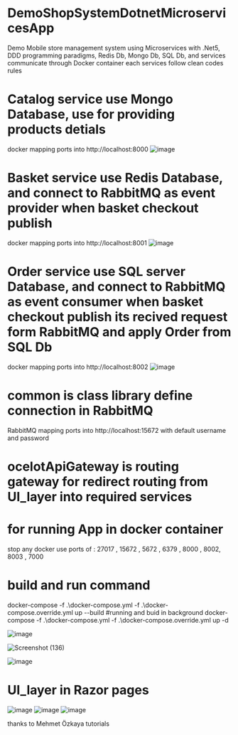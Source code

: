 # DemoShopSystemDotnetMicroservicesApp
Demo Mobile store management system using Microservices with .Net5, DDD programming paradigms, Redis Db, Mongo Db, SQL Db, and services communicate through Docker container
each services follow clean codes rules

# Catalog service use Mongo Database, use for providing products detials
  docker mapping ports into http://localhost:8000
![image](https://user-images.githubusercontent.com/46009744/145629812-5330e784-fbf7-4dba-94c7-677fb2d1fb87.png)

# Basket service use Redis Database, and connect to RabbitMQ as event provider when basket checkout publish
  docker mapping ports into http://localhost:8001
![image](https://user-images.githubusercontent.com/46009744/145629892-e7da4b2c-852c-4e3e-b481-259e11b338f4.png)

# Order service use SQL server Database, and connect to RabbitMQ as event consumer when basket checkout publish its recived request form RabbitMQ and apply Order from SQL Db
  docker mapping ports into http://localhost:8002
![image](https://user-images.githubusercontent.com/46009744/145630011-be30746d-b828-480c-a080-187aa34b0502.png)
  
# common is class library define connection in RabbitMQ
  RabbitMQ mapping ports into http://localhost:15672  with default username and password
  
# ocelotApiGateway is routing gateway for redirect routing from UI_layer into required services



# for running App in docker container
stop any docker use ports of :  27017 , 15672 , 5672 , 6379 , 8000 , 8002, 8003 , 7000

# build and run command 
  docker-compose -f .\docker-compose.yml -f .\docker-compose.override.yml up --build
#running and buid in background 
  docker-compose -f .\docker-compose.yml -f .\docker-compose.override.yml up -d


![image](https://user-images.githubusercontent.com/46009744/145627273-8909e29e-c8da-4277-a651-1d7c442f22ac.png)

![Screenshot (136)](https://user-images.githubusercontent.com/46009744/145627641-f005a3f9-c9fa-48ba-8d79-954e9261cb4b.png)

![image](https://user-images.githubusercontent.com/46009744/145626396-c5c38e47-825f-4975-906d-0e155107bfbd.png)

# UI_layer in Razor pages
![image](https://user-images.githubusercontent.com/46009744/145630152-70d72d1e-cf5e-465f-b57b-55ef44dc412a.png)
![image](https://user-images.githubusercontent.com/46009744/145630233-511809e9-7eed-44e3-bf05-4c752024e525.png)
![image](https://user-images.githubusercontent.com/46009744/145630295-248366d3-4025-420f-94b9-d572ae3fd816.png)

thanks to Mehmet Özkaya tutorials
